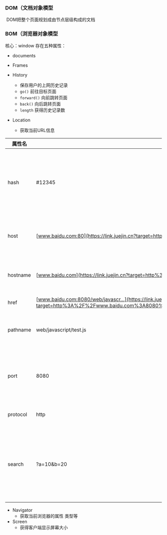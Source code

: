 ### DOM（文档对象模型

​	DOM把整个页面规划成由节点层级构成的文档

### BOM（浏览器对象模型

核心：window 存在五种属性：

- documents

- Frames
- History
  - 保存用户的上网历史记录 
  - `go()`  前往目标页面
  - `forward()`  向前跳转页面
  - `back()` 向后跳转页面
  - `length` 获得历史记录数
- Location
  - 获取当前URL信息

| 属性名   | 例子                                                         | 说明                                |
| -------- | ------------------------------------------------------------ | ----------------------------------- |
| hash     | #12345                                                       | utl中#后面的字符，没有则返回空串    |
| host     | [www.baidu.com:80](https://link.juejin.cn?target=http%3A%2F%2Fwww.baidu.com%3A80) | 服务器名称和端口号                  |
| hostname | [www.baidu.com](https://link.juejin.cn?target=http%3A%2F%2Fwww.baidu.com) | 域名，不带端口号                    |
| href     | [www.baidu.com:8080/web/javascr…](https://link.juejin.cn?target=http%3A%2F%2Fwww.baidu.com%3A8080%2Fweb%2Fjavascript%2Ftest.js%2312345%3Fa%3D10%26b%3D20) | 完整url                             |
| pathname | web/javascript/test.js                                       | 服务器下面的文件路径                |
| port     | 8080                                                         | url的端口号，没有则为空             |
| protocol | http                                                         | 使用的协议                          |
| search   | ?a=10&b=20                                                   | url的查询字符串，通常为？后面的内容 |

- Navigator
  - 获取当前浏览器的属性 类型等
- Screen
  - 获得客户端显示屏幕大小